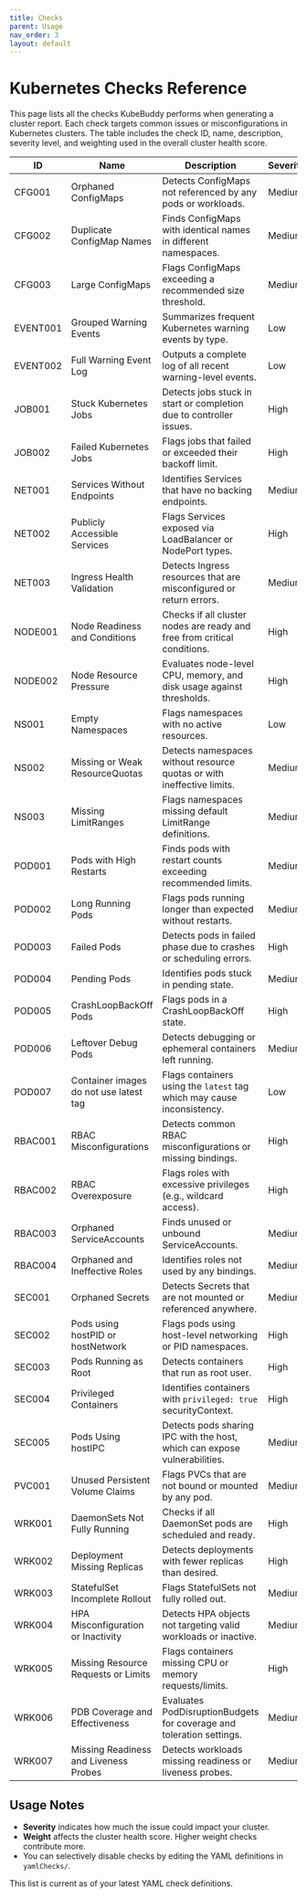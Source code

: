 ```yaml
---
title: Checks
parent: Usage
nav_order: 3
layout: default
---
```


# Kubernetes Checks Reference

This page lists all the checks KubeBuddy performs when generating a cluster report. Each check targets common issues or misconfigurations in Kubernetes clusters. The table includes the check ID, name, description, severity level, and weighting used in the overall cluster health score.

| ID      | Name                                       | Description                                                                                     | Severity | Weight |
|---------|--------------------------------------------|-------------------------------------------------------------------------------------------------|----------|--------|
| CFG001  | Orphaned ConfigMaps                        | Detects ConfigMaps not referenced by any pods or workloads.                                     | Medium   | 1      |
| CFG002  | Duplicate ConfigMap Names                  | Finds ConfigMaps with identical names in different namespaces.                                  | Medium   | 1      |
| CFG003  | Large ConfigMaps                           | Flags ConfigMaps exceeding a recommended size threshold.                                        | Medium   | 2      |
| EVENT001| Grouped Warning Events                     | Summarizes frequent Kubernetes warning events by type.                                          | Low      | 1      |
| EVENT002| Full Warning Event Log                     | Outputs a complete log of all recent warning-level events.                                      | Low      | 1      |
| JOB001  | Stuck Kubernetes Jobs                      | Detects jobs stuck in start or completion due to controller issues.                             | High     | 2      |
| JOB002  | Failed Kubernetes Jobs                     | Flags jobs that failed or exceeded their backoff limit.                                         | High     | 2      |
| NET001  | Services Without Endpoints                 | Identifies Services that have no backing endpoints.                                             | Medium   | 2      |
| NET002  | Publicly Accessible Services               | Flags Services exposed via LoadBalancer or NodePort types.                                     | High     | 2      |
| NET003  | Ingress Health Validation                  | Detects Ingress resources that are misconfigured or return errors.                              | Medium   | 2      |
| NODE001 | Node Readiness and Conditions              | Checks if all cluster nodes are ready and free from critical conditions.                        | High     | 3      |
| NODE002 | Node Resource Pressure                     | Evaluates node-level CPU, memory, and disk usage against thresholds.                            | High     | 3      |
| NS001   | Empty Namespaces                           | Flags namespaces with no active resources.                                                      | Low      | 1      |
| NS002   | Missing or Weak ResourceQuotas             | Detects namespaces without resource quotas or with ineffective limits.                          | Medium   | 2      |
| NS003   | Missing LimitRanges                        | Flags namespaces missing default LimitRange definitions.                                        | Medium   | 2      |
| POD001  | Pods with High Restarts                    | Finds pods with restart counts exceeding recommended limits.                                    | Medium   | 2      |
| POD002  | Long Running Pods                          | Flags pods running longer than expected without restarts.                                       | Medium   | 2      |
| POD003  | Failed Pods                                | Detects pods in failed phase due to crashes or scheduling errors.                               | High     | 3      |
| POD004  | Pending Pods                               | Identifies pods stuck in pending state.                                                         | Medium   | 2      |
| POD005  | CrashLoopBackOff Pods                      | Flags pods in a CrashLoopBackOff state.                                                         | High     | 3      |
| POD006  | Leftover Debug Pods                        | Detects debugging or ephemeral containers left running.                                         | Medium   | 2      |
| POD007  | Container images do not use latest tag     | Flags containers using the `latest` tag which may cause inconsistency.                         | Low      | 1      |
| RBAC001 | RBAC Misconfigurations                     | Detects common RBAC misconfigurations or missing bindings.                                      | High     | 3      |
| RBAC002 | RBAC Overexposure                          | Flags roles with excessive privileges (e.g., wildcard access).                                  | High     | 3      |
| RBAC003 | Orphaned ServiceAccounts                   | Finds unused or unbound ServiceAccounts.                                                        | Medium   | 2      |
| RBAC004 | Orphaned and Ineffective Roles             | Identifies roles not used by any bindings.                                                      | Medium   | 2      |
| SEC001  | Orphaned Secrets                           | Detects Secrets that are not mounted or referenced anywhere.                                    | Medium   | 2      |
| SEC002  | Pods using hostPID or hostNetwork          | Flags pods using host-level networking or PID namespaces.                                       | High     | 3      |
| SEC003  | Pods Running as Root                       | Detects containers that run as root user.                                                       | High     | 3      |
| SEC004  | Privileged Containers                      | Identifies containers with `privileged: true` securityContext.                                  | High     | 3      |
| SEC005  | Pods Using hostIPC                         | Detects pods sharing IPC with the host, which can expose vulnerabilities.                       | Medium   | 2      |
| PVC001  | Unused Persistent Volume Claims            | Flags PVCs that are not bound or mounted by any pod.                                            | Medium   | 2      |
| WRK001  | DaemonSets Not Fully Running               | Checks if all DaemonSet pods are scheduled and ready.                                           | High     | 2      |
| WRK002  | Deployment Missing Replicas                | Detects deployments with fewer replicas than desired.                                           | High     | 2      |
| WRK003  | StatefulSet Incomplete Rollout             | Flags StatefulSets not fully rolled out.                                                        | Medium   | 2      |
| WRK004  | HPA Misconfiguration or Inactivity         | Detects HPA objects not targeting valid workloads or inactive.                                  | Medium   | 2      |
| WRK005  | Missing Resource Requests or Limits        | Flags containers missing CPU or memory requests/limits.                                         | High     | 3      |
| WRK006  | PDB Coverage and Effectiveness             | Evaluates PodDisruptionBudgets for coverage and toleration settings.                            | Medium   | 2      |
| WRK007  | Missing Readiness and Liveness Probes      | Detects workloads missing readiness or liveness probes.                                         | Medium   | 2      |

## Usage Notes

- **Severity** indicates how much the issue could impact your cluster.
- **Weight** affects the cluster health score. Higher weight checks contribute more.
- You can selectively disable checks by editing the YAML definitions in `yamlChecks/`.

This list is current as of your latest YAML check definitions.

